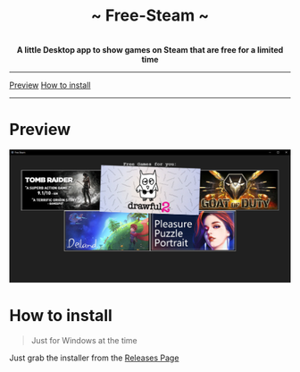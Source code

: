 <div align="center">
    <!-- # TODO: add Image -->
    <h1>~ Free-Steam ~</h1><br>
    <strong> A little Desktop app to show games on Steam that are free for a limited time </strong>

</div>

---

[Preview](#Preview)
[How to install](#how-to-install)

---

# Preview

![alt text](./img/Showcase.png "Showcase")

# How to install

> Just for Windows at the time

Just grab the installer from the [Releases Page](https://github.com/7h3730B/Free-Steam/releases)